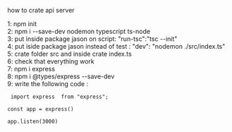 how to crate api server 

1: npm init  
2: npm i --save-dev nodemon typescript ts-node  
3: put inside package jason on script:  "run-tsc":"tsc --init"  
4: put iside package jason instead of test : "dev": "nodemon ./src/index.ts"  
5: crate folder src and inside crate index.ts  
6: check that everything work  
7: npm i express  
8: npm i @types/express --save-dev  
9: write the following code :  
```
 import express  from "express";

const app = express()

app.listen(3000)
```
